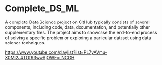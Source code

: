 # Complete_DS_ML

A complete Data Science project on GitHub typically consists of several components, including code, data, documentation, and potentially other supplementary files. The project aims to showcase the end-to-end process of solving a specific problem or exploring a particular dataset using data science techniques.


https://www.youtube.com/playlist?list=PL7yAVmu-X0Ml2J4TOf93wwAjOWFouNCGH

